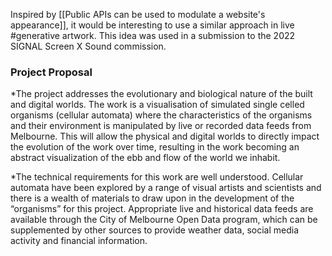 Inspired by [[Public APIs can be used to modulate a website's appearance]], it would be interesting to use a similar approach in live #generative artwork. This idea was used in a submission to the 2022 SIGNAL Screen X Sound commission.

### Project Proposal
*The project addresses the evolutionary and biological nature of the built and digital worlds. The work is a visualisation of simulated single celled organisms (cellular automata) where the characteristics of the organisms and their environment is manipulated by live or recorded data feeds from Melbourne. This will allow the physical and digital worlds to directly impact the evolution of the work over time, resulting in the work becoming an abstract visualization of the ebb and flow of the world we inhabit. 

*The technical requirements for this work are well understood. Cellular automata have been explored by a range of visual artists and scientists and there is a wealth of materials to draw upon in the development of the “organisms” for this project. Appropriate live and historical data feeds are available through the City of Melbourne Open Data program, which can be supplemented by other sources to provide weather data, social media activity and financial information.